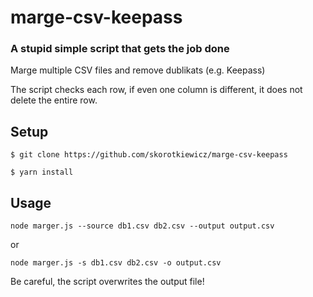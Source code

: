 # marge-csv-keepass

### A stupid simple script that gets the job done

Marge multiple CSV files and remove dublikats (e.g. Keepass)

The script checks each row, if even one column is different, it does not delete the entire row.

## Setup

```
$ git clone https://github.com/skorotkiewicz/marge-csv-keepass

$ yarn install
```

## Usage

```
node marger.js --source db1.csv db2.csv --output output.csv
```

or

```
node marger.js -s db1.csv db2.csv -o output.csv
```

Be careful, the script overwrites the output file!
